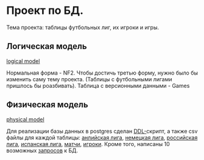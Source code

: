 # Проект по БД.

Тема проекта: таблицы футбольных лиг, их игроки и игры.

## Логическая модель

[logical model](./uml_charts/logical_model.vsdx)

Нормальная форма - NF2. Чтобы достичь третью форму, нужно было бы изменить саму тему проекта. (Таблицы с футбольными лигами пришлось бы роазбивать).
Таблица с версионными данными - Games

## Физическая модель

[physical model](./uml_charts/physical_model.vsdx)

Для реализации базы данных в postgres сделан [DDL-](./scripts/ddl.sql)скрипт, а также csv файлы для каждой таблицы: [анлийская лига](./scripts/england.csv), [немецкая лига](./scripts/germany.csv), [российская лига](./scripts/russia.csv), [испанская лига](./scripts/spain.csv), [матчи](./scripts/games.csv), [игроки](./scripts/players.csv).
Кроме того, написаны 10 возможных [запросов](./scripts/queries.sql) к БД.
